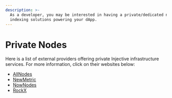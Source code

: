 ```yaml
---
description: >-
  As a developer, you may be interested in having a private/dedicated node or
  indexing solutions powering your dApp.
---
```


# Private Nodes

Here is a list of external providers offering private Injective infrastructure services. For more information, click on their websites below:

* [AllNodes](https://www.allnodes.com/inj)
* [NewMetric](https://app.newmetric.xyz/)
* [NowNodes](https://nownodes.io/injective-inj)
* [RockX](https://access.rockx.com/product/injective-blockchain-api-for-web3-builders)

